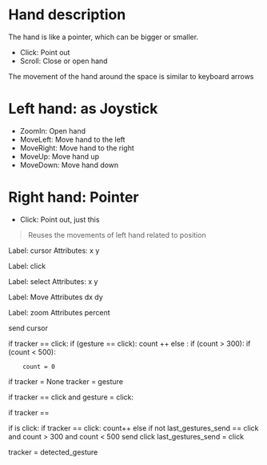 # Hand description

The hand is like a pointer, which can be bigger or smaller.

- Click: Point out
- Scroll: Close or open hand

The movement of the hand around the space is similar to keyboard arrows

# Left hand: as Joystick

- ZoomIn: Open hand
- MoveLeft: Move hand to the left
- MoveRight: Move hand to the right
- MoveUp: Move hand up
- MoveDown: Move hand down



# Right hand: Pointer

- Click: Point out, just this

> Reuses the movements of left hand related to position

Label: cursor
Attributes: 
    x
    y

Label: click

Label: select
Attributes:
    x
    y

Label: Move
Attributes
    dx
    dy

Label: zoom
Attributes
    percent


send cursor


if tracker == click:
    if (gesture == click):
        count ++
    else :
        if (count > 300):
            if (count < 500):
                
        count = 0

if tracker = None
    tracker = gesture
        

if tracker == click and gesture = click:

if tracker ==
    

if is click:
    if tracker == click:
        count++
        else if not last_gestures_send == click and count > 300 and count < 500
            send click
            last_gestures_send = click

tracker = detected_gesture

